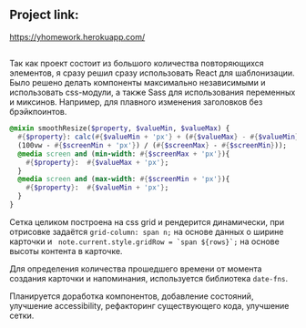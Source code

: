 
## Project link:
https://yhomework.herokuapp.com/
##
Так как проект состоит из большого количества повторяющихся элементов, я сразу решил сразу использовать React для шаблонизации. Было решено делать компоненты максимально независимыми и использовать css-модули, а также Sass для использования переменных и миксинов. Например, для плавного изменения заголовков без брэйкпоинтов.
```sass
@mixin smoothResize($property, $valueMin, $valueMax) {
  #{$property}: calc(#{$valueMin + 'px'} + (#{$valueMax} - #{$valueMin}) *
  (100vw - #{$screenMin + 'px'}) / (#{$screenMax} - #{$screenMin}));
  @media screen and (min-width: #{$screenMax + 'px'}){
    #{$property}:  #{$valueMax + 'px'};
  }
  @media screen and (max-width: #{$screenMin + 'px'}){
    #{$property}:  #{$valueMin + 'px'};
  }
}
```
Сетка целиком построена на css grid и рендерится динамически, при отрисовке задаётся ```grid-column: span n;``` на основе данных о ширине карточки и ``` note.current.style.gridRow = `span ${rows}`;``` на основе высоты контента в карточке.

Для определения количества прошедшего времени от момента создания карточки и напоминания, используется библиотека ```date-fns```.

Планируется доработка компонентов, добавление состояний, улучшение accessibility, рефакторинг существующего кода, улучшение сетки.
